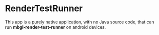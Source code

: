 # RenderTestRunner

This app is a purely native application, with no Java source code, that can run **mbgl-render-test-runner** on android devices.